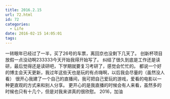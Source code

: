 ```yaml
---
title: 2016.2.15
url: 72.html
id: 72
categories:
  - Life
date: 2016-02-15 14:05:01
tags:
---
```


一转眼年已经过了一半，买了26号的车票，离回京也没剩下几天了。 创新杯项目放假一点没动啊233333今天开始我得开始写了。 纠结了很久到底是工作还是读研，最后觉得还是读研吧，下学期就要复习考研了，感觉会忙忙的。 都说一个好的博主会天天更新，我过年这些天也是玩的有点嗨啊，以后我会尽量的（虽然没人看） 很开心我建了一个自己的直播间，我可把自己爱玩的游戏，爱看的电影以一种更直观的方式来和别人分享。 更开心的是我直播的时候会有人来看，虽然多的时候也只有十几个，但是对我来讲真的很欣慰。 2016，加油